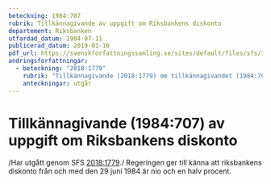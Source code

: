 ```yaml
---
beteckning: 1984:707
rubrik: Tillkännagivande av uppgift om Riksbankens diskonto
departement: Riksbanken
utfardad_datum: 1984-07-11
publicerad_datum: 2019-01-16
pdf_url: https://svenskforfattningssamling.se/sites/default/files/sfs/1984-07/SFS1984-707.pdf
andringsforfattningar:
  - beteckning: "2018:1779"
    rubrik: "Tillkännagivande (2018:1779) om tillkännagivandet (1984:707) av uppgift om Riksbankens diskonto"
    anteckningar: utgår
---
```


# Tillkännagivande (1984:707) av uppgift om Riksbankens diskonto

/Har utgått genom SFS [2018:1779](https://selex.se/eli/sfs/2018/1779)./ Regeringen ger till känna att riksbankens diskonto från och med den 29 juni 1984 är nio och en halv procent.